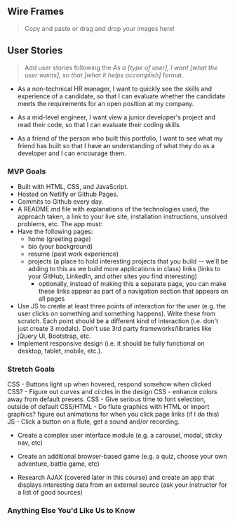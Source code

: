 ## Wire Frames
> Copy and paste or drag and drop your images here!



## User Stories
> Add user stories following the _As a [type of user], I want [what the user wants], so that [what it helps accomplish]_ format.

- As a non-technical HR manager, I want to quickly see the skills and experience of a candidate, so that I can evaluate whether the candidate meets the requirements for an open position at my company.

- As a mid-level engineer, I want view a junior developer's project and read their code, so that I can evaluate their coding skills.

- As a friend of the person who built this portfolio, I want to see what my friend has built so that I have an understanding of what they do as a developer and I can encourage them.

### MVP Goals

- Built with HTML, CSS, and JavaScript.
- Hosted on Netlify or Github Pages.
- Commits to Github every day.
- A README.md file with explanations of the technologies used, the approach taken, a link to your live site, installation instructions, unsolved problems, etc.
The app must:
- Have the following pages:
    - home (greeting page)
    - bio (your background)
    - resume (past work experience)
    - projects (a place to hold interesting projects that you build -- we'll be adding  to this as we build more applications in class)
    links (links to your GitHub, LinkedIn, and other sites you find interesting)
        - optionally, instead of making this a separate page, you can make these links appear as part of a navigation section that appears on all pages
- Use JS to create at least three points of interaction for the user (e.g. the user clicks on something and something happens). Write these from scratch. Each point should be a different kind of interaction (i.e. don't just create 3 modals). Don't use 3rd party frameworks/libraries like jQuery UI, Bootstrap, etc.
- Implement responsive design (i.e. it should be fully functional on desktop, tablet, mobile, etc.).

### Stretch Goals

CSS - Buttons light up when hovered, respond somehow when clicked
CSS? - Figure out curves and circles in the design
CSS - enhance colors away from default presets.
CSS - Give serious time to font selection, outside of default
CSS/HTML - Do flute graphics with HTML or import graphics?
figure out animations for when you click page links (if I do this)
JS - Click a button on a flute, get a sound and/or recording.

- Create a complex user interface module (e.g. a carousel, modal, sticky nav, etc)

- Create an additional browser-based game (e.g. a quiz, choose your own adventure, battle game, etc)

- Research AJAX (covered later in this course) and create an app that displays interesting data from an external source (ask your instructor for a list of good sources)

### Anything Else You'd Like Us to Know